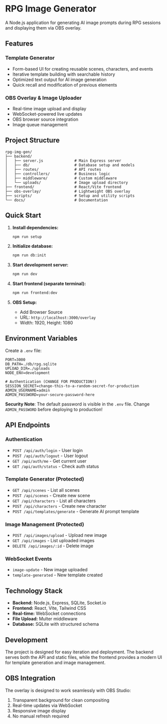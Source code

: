 # RPG Image Generator

A Node.js application for generating AI image prompts during RPG sessions and displaying them via OBS overlay.

## Features

### Template Generator
- Form-based UI for creating reusable scenes, characters, and events
- Iterative template building with searchable history
- Optimized text output for AI image generation
- Quick recall and modification of previous elements

### OBS Overlay & Image Uploader
- Real-time image upload and display
- WebSocket-powered live updates
- OBS browser source integration
- Image queue management

## Project Structure

```
rpg-img-gen/
├── backend/
│   ├── server.js              # Main Express server
│   ├── db/                    # Database setup and models
│   ├── routes/                # API routes
│   ├── controllers/           # Business logic
│   ├── middleware/            # Custom middleware
│   └── uploads/               # Image upload directory
├── frontend/                  # React/Vite frontend
├── obs-overlay/               # Lightweight OBS overlay
├── scripts/                   # Setup and utility scripts
└── docs/                      # Documentation
```

## Quick Start

1. **Install dependencies:**
   ```bash
   npm run setup
   ```

2. **Initialize database:**
   ```bash
   npm run db:init
   ```

3. **Start development server:**
   ```bash
   npm run dev
   ```

4. **Start frontend (separate terminal):**
   ```bash
   npm run frontend:dev
   ```

5. **OBS Setup:**
   - Add Browser Source
   - URL: `http://localhost:3000/overlay`
   - Width: 1920, Height: 1080

## Environment Variables

Create a `.env` file:
```
PORT=3000
DB_PATH=./db/rpg.sqlite
UPLOAD_DIR=./uploads
NODE_ENV=development

# Authentication (CHANGE FOR PRODUCTION!)
SESSION_SECRET=change-this-to-a-random-secret-for-production
ADMIN_USERNAME=admin
ADMIN_PASSWORD=your-secure-password-here
```

**Security Note**: The default password is visible in the `.env` file. Change `ADMIN_PASSWORD` before deploying to production!

## API Endpoints

### Authentication
- `POST /api/auth/login` - User login
- `POST /api/auth/logout` - User logout  
- `GET /api/auth/me` - Get current user
- `GET /api/auth/status` - Check auth status

### Template Generator (Protected)
- `GET /api/scenes` - List all scenes
- `POST /api/scenes` - Create new scene
- `GET /api/characters` - List all characters
- `POST /api/characters` - Create new character
- `POST /api/templates/generate` - Generate AI prompt template

### Image Management (Protected)
- `POST /api/images/upload` - Upload new image
- `GET /api/images` - List uploaded images
- `DELETE /api/images/:id` - Delete image

### WebSocket Events
- `image-update` - New image uploaded
- `template-generated` - New template created

## Technology Stack

- **Backend:** Node.js, Express, SQLite, Socket.io
- **Frontend:** React, Vite, Tailwind CSS
- **Real-time:** WebSocket connections
- **File Upload:** Multer middleware
- **Database:** SQLite with structured schema

## Development

The project is designed for easy iteration and deployment. The backend serves both the API and static files, while the frontend provides a modern UI for template generation and image management.

## OBS Integration

The overlay is designed to work seamlessly with OBS Studio:
1. Transparent background for clean compositing
2. Real-time updates via WebSocket
3. Responsive image display
4. No manual refresh required
